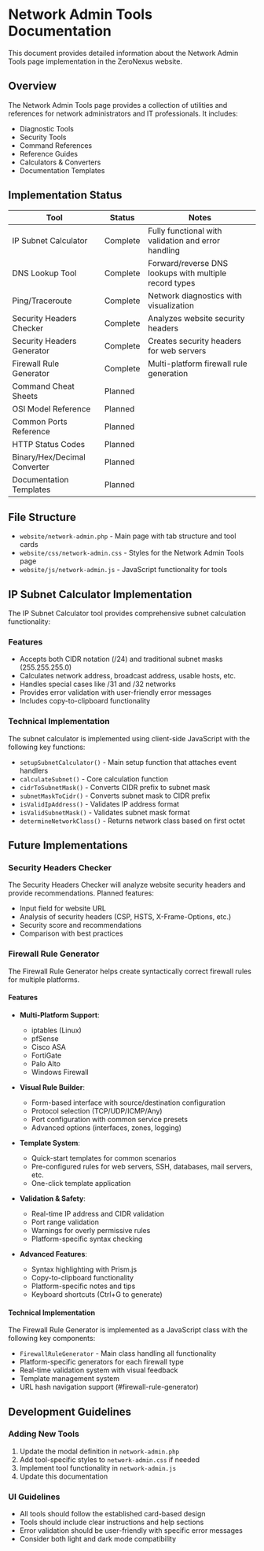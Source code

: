 # Network Admin Tools Documentation

This document provides detailed information about the Network Admin Tools page implementation in the ZeroNexus website.

## Overview

The Network Admin Tools page provides a collection of utilities and references for network administrators and IT professionals. It includes:

- Diagnostic Tools
- Security Tools
- Command References
- Reference Guides
- Calculators & Converters
- Documentation Templates

## Implementation Status

| Tool | Status | Notes |
|------|--------|-------|
| IP Subnet Calculator | Complete | Fully functional with validation and error handling |
| DNS Lookup Tool | Complete | Forward/reverse DNS lookups with multiple record types |
| Ping/Traceroute | Complete | Network diagnostics with visualization |
| Security Headers Checker | Complete | Analyzes website security headers |
| Security Headers Generator | Complete | Creates security headers for web servers |
| Firewall Rule Generator | Complete | Multi-platform firewall rule generation |
| Command Cheat Sheets | Planned | |
| OSI Model Reference | Planned | |
| Common Ports Reference | Planned | |
| HTTP Status Codes | Planned | |
| Binary/Hex/Decimal Converter | Planned | |
| Documentation Templates | Planned | |

## File Structure

- `website/network-admin.php` - Main page with tab structure and tool cards
- `website/css/network-admin.css` - Styles for the Network Admin Tools page
- `website/js/network-admin.js` - JavaScript functionality for tools

## IP Subnet Calculator Implementation

The IP Subnet Calculator tool provides comprehensive subnet calculation functionality:

### Features

- Accepts both CIDR notation (/24) and traditional subnet masks (255.255.255.0)
- Calculates network address, broadcast address, usable hosts, etc.
- Handles special cases like /31 and /32 networks
- Provides error validation with user-friendly error messages
- Includes copy-to-clipboard functionality

### Technical Implementation

The subnet calculator is implemented using client-side JavaScript with the following key functions:

- `setupSubnetCalculator()` - Main setup function that attaches event handlers
- `calculateSubnet()` - Core calculation function
- `cidrToSubnetMask()` - Converts CIDR prefix to subnet mask
- `subnetMaskToCidr()` - Converts subnet mask to CIDR prefix
- `isValidIpAddress()` - Validates IP address format
- `isValidSubnetMask()` - Validates subnet mask format
- `determineNetworkClass()` - Returns network class based on first octet

## Future Implementations

### Security Headers Checker

The Security Headers Checker will analyze website security headers and provide recommendations. Planned features:

- Input field for website URL
- Analysis of security headers (CSP, HSTS, X-Frame-Options, etc.)
- Security score and recommendations
- Comparison with best practices

### Firewall Rule Generator

The Firewall Rule Generator helps create syntactically correct firewall rules for multiple platforms. 

#### Features

- **Multi-Platform Support**: 
  - iptables (Linux)
  - pfSense
  - Cisco ASA
  - FortiGate
  - Palo Alto
  - Windows Firewall

- **Visual Rule Builder**:
  - Form-based interface with source/destination configuration
  - Protocol selection (TCP/UDP/ICMP/Any)
  - Port configuration with common service presets
  - Advanced options (interfaces, zones, logging)

- **Template System**:
  - Quick-start templates for common scenarios
  - Pre-configured rules for web servers, SSH, databases, mail servers, etc.
  - One-click template application

- **Validation & Safety**:
  - Real-time IP address and CIDR validation
  - Port range validation
  - Warnings for overly permissive rules
  - Platform-specific syntax checking

- **Advanced Features**:
  - Syntax highlighting with Prism.js
  - Copy-to-clipboard functionality
  - Platform-specific notes and tips
  - Keyboard shortcuts (Ctrl+G to generate)

#### Technical Implementation

The Firewall Rule Generator is implemented as a JavaScript class with the following key components:

- `FirewallRuleGenerator` - Main class handling all functionality
- Platform-specific generators for each firewall type
- Real-time validation system with visual feedback
- Template management system
- URL hash navigation support (#firewall-rule-generator)

## Development Guidelines

### Adding New Tools

1. Update the modal definition in `network-admin.php`
2. Add tool-specific styles to `network-admin.css` if needed
3. Implement tool functionality in `network-admin.js`
4. Update this documentation

### UI Guidelines

- All tools should follow the established card-based design
- Tools should include clear instructions and help sections
- Error validation should be user-friendly with specific error messages
- Consider both light and dark mode compatibility